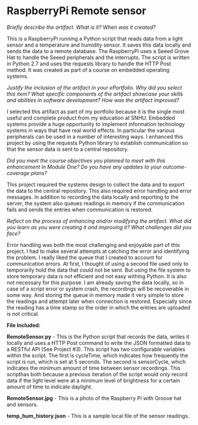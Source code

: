 # RaspberryPi Remote sensor

*Briefly describe the artifact. What is it? When was it created?*

This is a RaspberryPi running a Python script that reads data from a light sensor and a temperature and humidity sensor.  It saves this data locally and sends the data to a remote database.  The RaspberryPi uses a Seeed Grove Hat to handle the Seeed peripherals and the interrupts. The script is written in Python 2.7 and uses the requests library to handle the HTTP Post method.  It was created as part of a course on embedded operating systems.  

*Justify the inclusion of the artifact in your ePortfolio. Why did you select this item? What specific components of the artifact showcase your skills and abilities in software development? How was the artifact improved?*

I selected this artifact as part of my portfolio because it is the single most useful and complete product from my education at SNHU.  Embedded systems provide a huge opportunity to implement information technology systems in ways that have real world effects.  In particular the various peripherals can be used in a number of interesting ways. I enhanced this project by using the requests Python library to establish communication so that the sensor data is sent to a central repository.

*Did you meet the course objectives you planned to meet with this enhancement in Module One? Do you have any updates to your outcome-coverage plans?* 

This project required the systems design to collect the data and to export the data to the central repository.  This also required error handling and error messages. In addition to recording the data locally and reporting to the server, the system also queues readings in memory if the communication fails and sends the entries when communication is restored.

*Reflect on the process of enhancing and/or modifying the artifact. What did you learn as you were creating it and improving it? What challenges did you face?*

Error handling was both the most challenging and enjoyable part of this project.  I had to make several attempts at catching the error and identifying the problem.  I really liked the queue that I created to account for communication errors.  At first, I thought of using a second file used only to temporarily hold the data that could not be sent.  But using the file system to store temporary data is not efficient and not easy withing Python. It is also not necessary for this purpose.  I am already saving the data locally, so in case of a script error or system crash, the recordings will be recoverable in some way.  And storing the queue in memory made it very simple to store the readings and attempt later when connection is restored.  Especially since the reading has a time stamp so the order in which the entries are uploaded is not critical.

**File Included:**

**RemoteSensor.py** - This is the Python script that records the data, writes it locally and uses a HTTP Post command to write the JSON formatted data to a RESTful API (See Project #3). This script has two configurable variables within the script. The first is cycleTime, which indicates how frequently the script is run, which is set at 5 seconds.  The second is sensorCycle, which indicates the minimum amount of time between sensor recordings. This scripthas both because a previous iteration of the script would only record data if the light level were at a minimum level of brightness for a certain amount of time to indicate daylight.

**RemoteSensor.jpg** - This is a photo of the Raspberry Pi with Groove hat and sensors.

**temp_hum_history.json** - This is a sample local file of the sensor readings.
